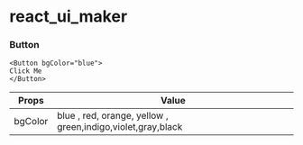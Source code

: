 # react_ui_maker

### Button

```
<Button bgColor="blue">
Click Me
</Button>
```

| Props   | Value                                                       |
| ------- | ----------------------------------------------------------- |
| bgColor | blue , red, orange, yellow , green,indigo,violet,gray,black |
